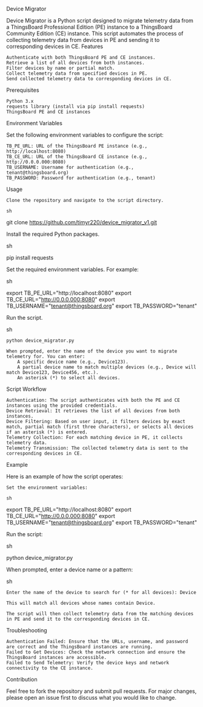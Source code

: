 Device Migrator

Device Migrator is a Python script designed to migrate telemetry data from a ThingsBoard Professional Edition (PE) instance to a ThingsBoard Community Edition (CE) instance. This script automates the process of collecting telemetry data from devices in PE and sending it to corresponding devices in CE.
Features

    Authenticate with both ThingsBoard PE and CE instances.
    Retrieve a list of all devices from both instances.
    Filter devices by name or partial match.
    Collect telemetry data from specified devices in PE.
    Send collected telemetry data to corresponding devices in CE.

Prerequisites

    Python 3.x
    requests library (install via pip install requests)
    ThingsBoard PE and CE instances

Environment Variables

Set the following environment variables to configure the script:

    TB_PE_URL: URL of the ThingsBoard PE instance (e.g., http://localhost:8080)
    TB_CE_URL: URL of the ThingsBoard CE instance (e.g., http://0.0.0.000:8080)
    TB_USERNAME: Username for authentication (e.g., tenant@thingsboard.org)
    TB_PASSWORD: Password for authentication (e.g., tenant)

Usage

    Clone the repository and navigate to the script directory.

    sh

git clone https://github.com/timyr220/device_migrator_v1.git

Install the required Python packages.

sh

pip install requests

Set the required environment variables. For example:

sh

export TB_PE_URL="http://localhost:8080"
export TB_CE_URL="http://0.0.0.000:8080"
export TB_USERNAME="tenant@thingsboard.org"
export TB_PASSWORD="tenant"

Run the script.

sh

    python device_migrator.py

    When prompted, enter the name of the device you want to migrate telemetry for. You can enter:
        A specific device name (e.g., Device123).
        A partial device name to match multiple devices (e.g., Device will match Device123, Device456, etc.).
        An asterisk (*) to select all devices.

Script Workflow

    Authentication: The script authenticates with both the PE and CE instances using the provided credentials.
    Device Retrieval: It retrieves the list of all devices from both instances.
    Device Filtering: Based on user input, it filters devices by exact match, partial match (first three characters), or selects all devices if an asterisk (*) is entered.
    Telemetry Collection: For each matching device in PE, it collects telemetry data.
    Telemetry Transmission: The collected telemetry data is sent to the corresponding devices in CE.

Example

Here is an example of how the script operates:

    Set the environment variables:

    sh

export TB_PE_URL="http://localhost:8080"
export TB_CE_URL="http://0.0.0.000:8080"
export TB_USERNAME="tenant@thingsboard.org"
export TB_PASSWORD="tenant"

Run the script:

sh

python device_migrator.py

When prompted, enter a device name or a pattern:

sh

    Enter the name of the device to search for (* for all devices): Device

    This will match all devices whose names contain Device.

    The script will then collect telemetry data from the matching devices in PE and send it to the corresponding devices in CE.

Troubleshooting

    Authentication Failed: Ensure that the URLs, username, and password are correct and the ThingsBoard instances are running.
    Failed to Get Devices: Check the network connection and ensure the ThingsBoard instances are accessible.
    Failed to Send Telemetry: Verify the device keys and network connectivity to the CE instance.

Contribution

Feel free to fork the repository and submit pull requests. For major changes, please open an issue first to discuss what you would like to change.
